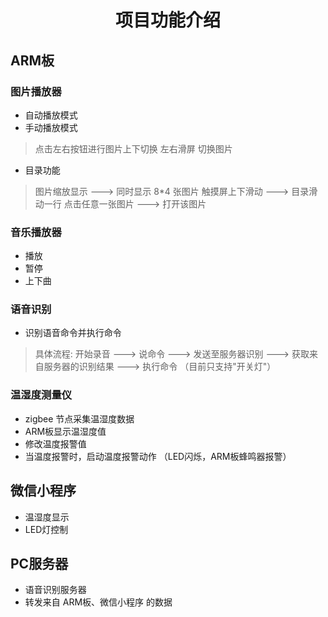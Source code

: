 <h1 align="center">项目功能介绍</h1>

## ARM板 

### 图片播放器

- 自动播放模式 
- 手动播放模式
>点击左右按钮进行图片上下切换
>左右滑屏 切换图片 

- 目录功能
>图片缩放显示 	  --->  同时显示 8*4 张图片
>触摸屏上下滑动   --->  目录滑动一行
>点击任意一张图片 --->  打开该图片

### 音乐播放器
- 播放
- 暂停
- 上下曲

### 语音识别

- 识别语音命令并执行命令
>具体流程:
			开始录音 ---> 说命令 ---> 发送至服务器识别 ---> 获取来自服务器的识别结果 ---> 执行命令
			（目前只支持"开关灯"）

### 温湿度测量仪

- zigbee 节点采集温湿度数据
- ARM板显示温湿度值
- 修改温度报警值
- 当温度报警时，启动温度报警动作 （LED闪烁，ARM板蜂鸣器报警）

## 微信小程序

- 温湿度显示
- LED灯控制


## PC服务器

- 语音识别服务器
- 转发来自 ARM板、微信小程序 的数据

